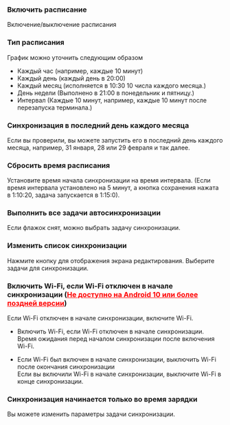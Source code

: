 ### Включить  расписание
Включение/выключение расписания

### Тип  расписания
График можно уточнить следующим образом
- Каждый  час (например, каждые 10 минут)
- Каждый  день (каждый день в 20:00)
- Каждый  месяц (исполняется в 10:30 10 числа каждого месяца.)
- День  недели (Выполнено в 21:00 в понедельник и пятницу.)
- Интервал (Каждые 10 минут, например, каждые 10 минут после перезапуска терминала.)

### Синхронизация  в последний день каждого месяца

Если вы проверили, вы можете запустить его в последний день каждого месяца, например, 31 января, 28 или 29 февраля и так далее.

### Сбросить  время расписания

Установите время начала синхронизации на время интервала. (Если время интервала установлено на 5 минут, а кнопка сохранения нажата в 1:10:20, задача запускается в 1:15:0).

### Выполнить  все задачи автосинхронизации
Если флажок снят, можно выбрать задачу синхронизации.

### Изменить  список синхронизации
Нажмите кнопку для отображения экрана редактирования. Выберите задачи для синхронизации.

### Включить  Wi-Fi, если Wi-Fi отключен в начале синхронизации (<span style="color: red; "><u>Не доступно на Android 10 или более поздней версии</u></span>)
Если Wi-Fi отключен в начале синхронизации, включите Wi-Fi.

- Включить  Wi-Fi, если Wi-Fi отключен в начале синхронизации.   
	Время ожидания перед началом синхронизации после включения Wi-Fi.

- Если Wi-Fi был включен в начале синхронизации,  выключить Wi-Fi после окончания синхронизации  
	Если вы включили Wi-Fi в начале синхронизации, выключите Wi-Fi в конце синхронизации.

### Синхронизация  начинается только во время зарядки
Вы можете изменить параметры задачи синхронизации.
